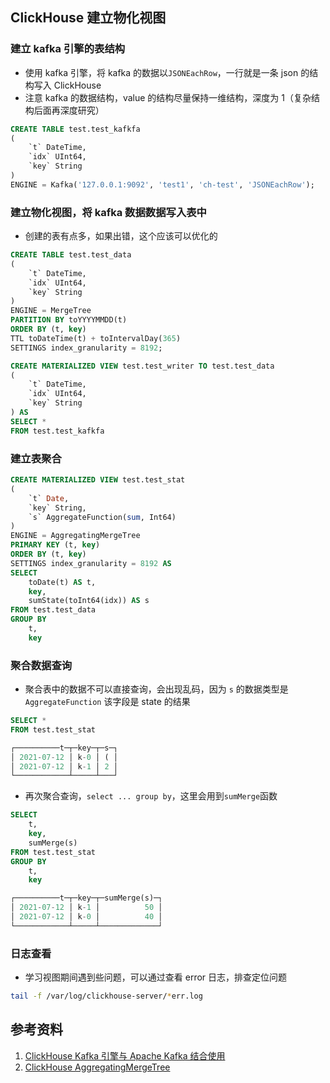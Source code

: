 
## ClickHouse 建立物化视图

### 建立 kafka 引擎的表结构
- 使用 kafka 引擎，将 kafka 的数据以`JSONEachRow`，一行就是一条 json 的结构写入 ClickHouse
- 注意 kafka 的数据结构，value 的结构尽量保持一维结构，深度为 1（复杂结构后面再深度研究）
```sql
CREATE TABLE test.test_kafkfa
(
    `t` DateTime,
    `idx` UInt64,
    `key` String
)
ENGINE = Kafka('127.0.0.1:9092', 'test1', 'ch-test', 'JSONEachRow');
```

### 建立物化视图，将 kafka 数据数据写入表中

- 创建的表有点多，如果出错，这个应该可以优化的
```sql
CREATE TABLE test.test_data
(
    `t` DateTime,
    `idx` UInt64,
    `key` String
)
ENGINE = MergeTree
PARTITION BY toYYYYMMDD(t)
ORDER BY (t, key)
TTL toDateTime(t) + toIntervalDay(365)
SETTINGS index_granularity = 8192;

CREATE MATERIALIZED VIEW test.test_writer TO test.test_data
(
    `t` DateTime,
    `idx` UInt64,
    `key` String
) AS
SELECT *
FROM test.test_kafkfa
```

### 建立表聚合
```sql
CREATE MATERIALIZED VIEW test.test_stat
(
    `t` Date,
    `key` String,
    `s` AggregateFunction(sum, Int64)
)
ENGINE = AggregatingMergeTree
PRIMARY KEY (t, key)
ORDER BY (t, key)
SETTINGS index_granularity = 8192 AS
SELECT
    toDate(t) AS t,
    key,
    sumState(toInt64(idx)) AS s
FROM test.test_data
GROUP BY
    t,
    key
```

### 聚合数据查询

- 聚合表中的数据不可以直接查询，会出现乱码，因为 `s` 的数据类型是 `AggregateFunction` 该字段是 state 的结果
```sql
SELECT *
FROM test.test_stat

┌──────────t─┬─key─┬─s─┐
│ 2021-07-12 │ k-0 │ ( │
│ 2021-07-12 │ k-1 │ 2 │
└────────────┴─────┴───┘
```

- 再次聚合查询，`select ... group by`，这里会用到`sumMerge`函数
```sql
SELECT
    t,
    key,
    sumMerge(s)
FROM test.test_stat
GROUP BY
    t,
    key

┌──────────t─┬─key─┬─sumMerge(s)─┐
│ 2021-07-12 │ k-1 │          50 │
│ 2021-07-12 │ k-0 │          40 │
└────────────┴─────┴─────────────┘
```

### 日志查看
- 学习视图期间遇到些问题，可以通过查看 error 日志，排查定位问题

```bash
tail -f /var/log/clickhouse-server/*err.log
```

## 参考资料
1. [ClickHouse Kafka 引擎与 Apache Kafka 结合使用](https://clickhouse.tech/docs/zh/engines/table-engines/integrations/kafka/)
1. [ClickHouse AggregatingMergeTree](https://clickhouse.tech/docs/zh/engines/table-engines/mergetree-family/aggregatingmergetree/)
